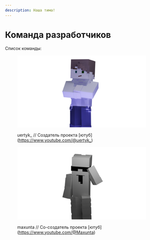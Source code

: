 ```yaml
---
description: Наша тима!
---
```


# Команда разработчиков

Список команды:

<figure><img src="../../.gitbook/assets/ua0001.png" alt="uertyk_ , без него не было бы этого проекта"><figcaption><p>uertyk_ // Создатель проекта [ютуб](<a href="https://www.youtube.com/@uertyk_">https://www.youtube.com/@uertyk_</a>)</p></figcaption></figure>

<figure><img src="../../.gitbook/assets/ma0001.png" alt="maxunta , без него проекта не было бы"><figcaption><p>maxunta // Со-создатель проекта [ютуб](<a href="https://www.youtube.com/@Maxunta">https://www.youtube.com/@Maxunta</a>)</p></figcaption></figure>
